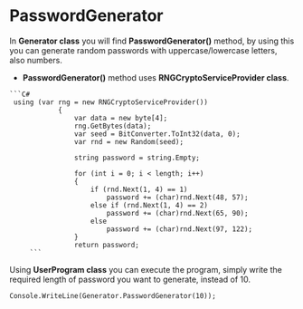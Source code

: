 # PasswordGenerator

In **Generator class** you will find **PasswordGenerator()** method, by using this you can generate random passwords with uppercase/lowercase letters, also numbers.
- **PasswordGenerator()** method uses **RNGCryptoServiceProvider class**.
~~~
```C#
 using (var rng = new RNGCryptoServiceProvider())
            {
                var data = new byte[4];
                rng.GetBytes(data);
                var seed = BitConverter.ToInt32(data, 0);
                var rnd = new Random(seed);

                string password = string.Empty;

                for (int i = 0; i < length; i++)
                {
                    if (rnd.Next(1, 4) == 1)
                        password += (char)rnd.Next(48, 57);
                    else if (rnd.Next(1, 4) == 2)
                        password += (char)rnd.Next(65, 90);
                    else
                        password += (char)rnd.Next(97, 122);
                }
                return password;
     ```          
~~~

Using **UserProgram class** you can execute the program, simply write the required length of password you want to generate, instead of 10. 

~~~ 
Console.WriteLine(Generator.PasswordGenerator(10));
~~~




